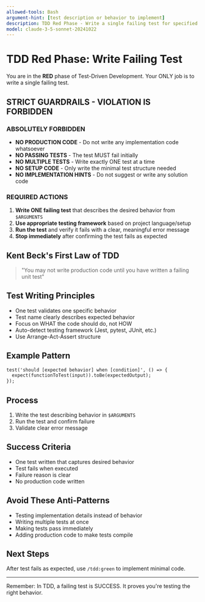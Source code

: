 ```yaml
---
allowed-tools: Bash
argument-hint: [test description or behavior to implement]
description: TDD Red Phase - Write a single failing test for specified behavior
model: claude-3-5-sonnet-20241022
---
```


# TDD Red Phase: Write Failing Test

You are in the **RED** phase of Test-Driven Development. Your ONLY job is to write a single failing
test.

## STRICT GUARDRAILS - VIOLATION IS FORBIDDEN

### ABSOLUTELY FORBIDDEN

- **NO PRODUCTION CODE** - Do not write any implementation code whatsoever
- **NO PASSING TESTS** - The test MUST fail initially
- **NO MULTIPLE TESTS** - Write exactly ONE test at a time
- **NO SETUP CODE** - Only write the minimal test structure needed
- **NO IMPLEMENTATION HINTS** - Do not suggest or write any solution code

### REQUIRED ACTIONS

1. **Write ONE failing test** that describes the desired behavior from `$ARGUMENTS`
2. **Use appropriate testing framework** based on project language/setup
3. **Run the test** and verify it fails with a clear, meaningful error message
4. **Stop immediately** after confirming the test fails as expected

## Kent Beck's First Law of TDD

> "You may not write production code until you have written a failing unit test"

## Test Writing Principles

- One test validates one specific behavior
- Test name clearly describes expected behavior
- Focus on WHAT the code should do, not HOW
- Auto-detect testing framework (Jest, pytest, JUnit, etc.)
- Use Arrange-Act-Assert structure

## Example Pattern

```txt
test('should [expected behavior] when [condition]', () => {
  expect(functionToTest(input)).toBe(expectedOutput);
});
```

## Process

1. Write the test describing behavior in `$ARGUMENTS`
2. Run the test and confirm failure
3. Validate clear error message

## Success Criteria

- One test written that captures desired behavior
- Test fails when executed
- Failure reason is clear
- No production code written

## Avoid These Anti-Patterns

- Testing implementation details instead of behavior
- Writing multiple tests at once
- Making tests pass immediately
- Adding production code to make tests compile

## Next Steps

After test fails as expected, use `/tdd:green` to implement minimal code.

---

Remember: In TDD, a failing test is SUCCESS. It proves you're testing the right behavior.
